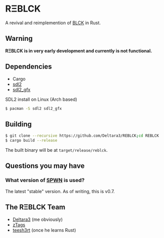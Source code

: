 # RΞBLCK
A revival and reimplemention of [BLCK](https://github.com/FlowVix/BLCK) in Rust.

## Warning
**RΞBLCK is in very early development and currently is not functional.**

## Dependencies
- Cargo
- [sdl2](https://libsdl.org/download)
- [sdl2\_gfx](https://sourceforge.net/projects/sdl2gfx/)

SDL2 install on Linux (Arch based)
```sh
$ pacman -S sdl2 sdl2_gfx
```

## Building
```sh
$ git clone --recursive https://github.com/Deltara3/REBLCK;cd REBLCK
$ cargo build --release
```
The built binary will be at `target/release/reblck`.

## Questions you may have
### What version of [SPWN](https://github.com/Spu7Nix/SPWN-language) is used?
The latest "stable" version. As of writing, this is v0.7.

## The RΞBLCK Team
- [Deltara3](https://github.com/Deltara3) (me obviously)
- [zTags](https://github.com/zTags)
- [teesh3rt](https://github.com/teesh3rt) (once he learns Rust)